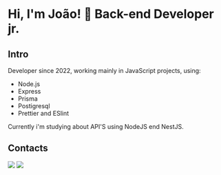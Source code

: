 # Hi, I'm João! 👋 Back-end Developer jr.
 
## Intro

Developer since 2022, working mainly in JavaScript projects, using:

- Node.js
- Express
- Prisma
- Postigresql
- Prettier and ESlint


Currently i'm studying about API'S using NodeJS end NestJS.

## Contacts

<a href="https://www.linkedin.com/in/joaomoraes73" target="_blank"><img src="https://img.shields.io/badge/-LinkedIn-%230077B5?style=for-the-badge&logo=linkedin&logoColor=white" target="_blank"></a> 
<a href = "mailto:devjoaobatista@gmail.com"><img src="https://img.shields.io/badge/-Gmail-%23333?style=for-the-badge&logo=gmail&logoColor=white" target="_blank"></a>
